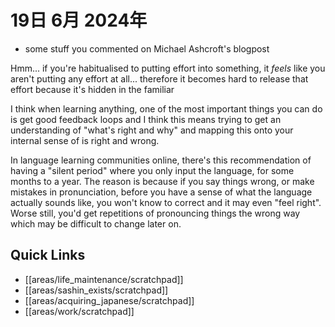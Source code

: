 # 19日 6月 2024年
- some stuff you commented on Michael Ashcroft's blogpost

Hmm... if you're habitualised to putting effort into something, it *feels* like you aren't putting any effort at all... therefore it becomes hard to release that effort because it's hidden in the familiar

I think when learning anything, one of the most important things you can do is get good feedback loops and I think this means trying to get an understanding of "what's right and why" and mapping this onto your internal sense of is right and wrong.

In language learning communities online, there's this recommendation of having a "silent period" where you only input the language, for some months to a year. The reason is because if you say things wrong, or make mistakes in pronunciation, before you have a sense of what the language actually sounds like, you won't know to correct and it may even "feel right". Worse still, you'd get repetitions of pronouncing things the wrong way which may be difficult to change later on.

## Quick Links
- [[areas/life_maintenance/scratchpad]]
- [[areas/sashin_exists/scratchpad]]
- [[areas/acquiring_japanese/scratchpad]]
- [[areas/work/scratchpad]]
